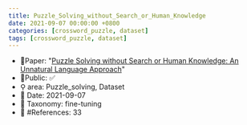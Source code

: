 ```yaml
---
title: Puzzle_Solving_without_Search_or_Human_Knowledge
date: 2021-09-07 00:00:00 +0800
categories: [crossword_puzzle, dataset]
tags: [crossword_puzzle, dataset]
---
```


- 📙Paper: "[Puzzle Solving without Search or Human Knowledge: An Unnatural Language Approach](https://www.semanticscholar.org/paper/Puzzle-Solving-without-Search-or-Human-Knowledge:-Noever-Burdick/1c27f107b171ae2578e0a8061c7aa34cd635f51a)"
- 🔑Public: ✅
- ⚲ area: Puzzle_solving, Dataset
- 📅 Date: 2021-09-07
- 🔎 Taxonomy: fine-tuning
- 📝 #References: 33
